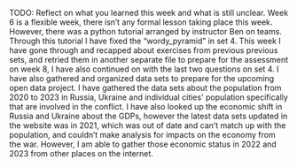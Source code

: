 TODO: Reflect on what you learned this week and what is still unclear.
Week 6 is a flexible week, there isn’t any formal lesson taking place this week. However, there was a python tutorial arranged by instructor Ben on teams. Through this tutorial I have fixed the “wordy_pyramid” in set 4. This week I have gone through and recapped about exercises from previous previous sets, and retried them in another separate file to prepare for the assessment on week 8, I have also continued on with the last two questions on set 4. I have also gathered and organized data sets to prepare for the upcoming open data project. I have gathered the data sets about the population from 2020 to 2023 in Russia, Ukraine and individual cities' population specifically that are involved in the conflict. I have also looked up the economic shift in Russia and Ukraine about the GDPs, however the latest data sets updated in the website was in 2021, which was out of date and can’t match up with the population, and couldn’t make analysis for impacts on the economy from the war. However, I am able to gather those economic status in 2022 and 2023 from other places on the internet.
